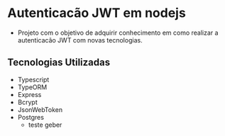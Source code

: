 # Autenticacão JWT em nodejs

- Projeto com o objetivo de adquirir conhecimento em como realizar a autenticacão JWT com novas tecnologias.

## Tecnologias Utilizadas

- Typescript
- TypeORM
- Express
- Bcrypt
- JsonWebToken
- Postgres
  - teste geber
